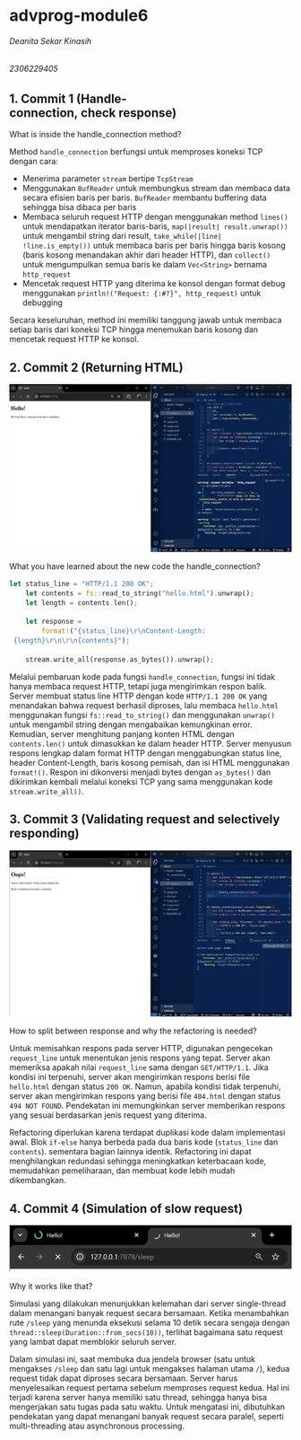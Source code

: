 # advprog-module6
###### Deanita Sekar Kinasih
###### 2306229405

## 1. Commit 1 (Handle-connection, check response)
What is inside the handle_connection method?

Method `handle_connection` berfungsi untuk memproses koneksi TCP dengan cara:

- Menerima parameter `stream` bertipe `TcpStream`
- Menggunakan `BufReader` untuk membungkus stream dan membaca data secara efisien baris per baris. `BufReader` membantu buffering data sehingga bisa dibaca per baris
- Membaca seluruh request HTTP dengan menggunakan method `lines()` untuk mendapatkan iterator baris-baris, `map(|result| result.unwrap())` untuk mengambil string dari result, `take_while(|line| !line.is_empty())` untuk membaca baris per baris hingga baris kosong (baris kosong menandakan akhir dari header HTTP), dan `collect()` untuk mengumpulkan semua baris ke dalam `Vec<String>` bernama `http_request`
- Mencetak request HTTP yang diterima ke konsol dengan format debug menggunakan `println!("Request: {:#?}", http_request)` untuk debugging

Secara keseluruhan, method ini memiliki tanggung jawab untuk membaca setiap baris dari koneksi TCP hingga menemukan baris kosong dan mencetak request HTTP ke konsol.

## 2. Commit 2 (Returning HTML)
![Commit 2 screen capture](/assets/images/commit2.png)

What you have learned about the new code the handle_connection?

```rust
let status_line = "HTTP/1.1 200 OK"; 
    let contents = fs::read_to_string("hello.html").unwrap(); 
    let length = contents.len(); 
  
    let response = 
        format!("{status_line}\r\nContent-Length: 
 {length}\r\n\r\n{contents}"); 
  
    stream.write_all(response.as_bytes()).unwrap();
```

Melalui pembaruan kode pada fungsi `handle_connection`, fungsi ini tidak hanya membaca request HTTP, tetapi juga mengirimkan respon balik. Server membuat status line HTTP dengan kode `HTTP/1.1 200 OK` yang menandakan bahwa request berhasil diproses, lalu membaca `hello.html` menggunakan fungsi `fs::read_to_string()` dan menggunakan `unwrap()` untuk mengambil string dengan mengabaikan kemungkinan error. Kemudian, server menghitung panjang konten HTML dengan `contents.len()` untuk dimasukkan ke dalam header HTTP. Server menyusun respons lengkap dalam format HTTP dengan menggabungkan status line, header Content-Length, baris kosong pemisah, dan isi HTML menggunakan `format!()`. Respon ini dikonversi menjadi bytes dengan `as_bytes()` dan dikirimkan kembali melalui koneksi TCP yang sama menggunakan kode `stream.write_all()`.

## 3. Commit 3 (Validating request and selectively responding)
![Commit 3 screen capture](/assets/images/commit3.png)

How to split between response and why the refactoring is needed?

Untuk memisahkan respons pada server HTTP, digunakan pengecekan `request_line` untuk menentukan jenis respons yang tepat. Server akan memeriksa apakah nilai `request_line` sama dengan `GET/HTTP/1.1`. Jika kondisi ini terpenuhi, server akan mengirimkan respons berisi file `hello.html` dengan status `200 OK`. Namun, apabila kondisi tidak terpenuhi, server akan mengirimkan respons yang berisi file `404.html` dengan status `494 NOT FOUND`. Pendekatan ini memungkinkan server memberikan respons yang sesuai berdasarkan jenis request yang diterima.

Refactoring diperlukan karena terdapat duplikasi kode dalam implementasi awal. Blok `if-else` hanya berbeda pada dua baris kode (`status_line` dan `contents`). sementara bagian lainnya identik. Refactoring ini dapat menghilangkan redundasi sehingga meningkatkan keterbacaan kode, memudahkan pemeliharaan, dan membuat kode lebih mudah dikembangkan.

## 4. Commit 4 (Simulation of slow request)
![Commit 4 screen capture](/assets/images/commit4.png)

Why it works like that?

Simulasi yang dilakukan menunjukkan kelemahan dari server single-thread dalam menangani banyak request secara bersamaan. Ketika menambahkan rute `/sleep` yang menunda eksekusi selama 10 detik secara sengaja dengan `thread::sleep(Duration::from_secs(10))`, terlihat bagaimana satu request yang lambat dapat memblokir seluruh server.

Dalam simulasi ini, saat membuka dua jendela browser (satu untuk mengakses `/sleep` dan satu lagi untuk mengakses halaman utama `/`), kedua request tidak dapat diproses secara bersamaan. Server harus menyelesaikan request pertama sebelum memproses request kedua. Hal ini terjadi karena server hanya memiliki satu thread, sehingga hanya bisa mengerjakan satu tugas pada satu waktu. Untuk mengatasi ini, dibutuhkan pendekatan yang dapat menangani banyak request secara paralel, seperti multi-threading atau asynchronous processing.